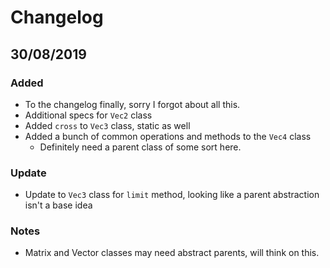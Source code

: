 # Changelog

## 30/08/2019
### Added
- To the changelog finally, sorry I forgot about all this.
- Additional specs for `Vec2` class
- Added `cross` to `Vec3` class, static as well
- Added a bunch of common operations and methods to the `Vec4` class
  - Definitely need a parent class of some sort here.

### Update
- Update to `Vec3` class for `limit` method, looking like a parent abstraction isn't a base idea

### Notes
- Matrix and Vector classes may need abstract parents, will think on this.
